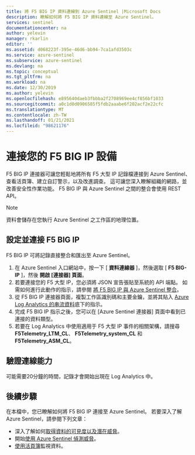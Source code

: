 ```yaml
---
title: 將 F5 BIG IP 資料連線到 Azure Sentinel |Microsoft Docs
description: 瞭解如何將 F5 BIG IP 資料連線至 Azure Sentinel。
services: sentinel
documentationcenter: na
author: yelevin
manager: rkarlin
editor: ''
ms.assetid: d068223f-395e-46d6-bb94-7ca1afd3503c
ms.service: azure-sentinel
ms.subservice: azure-sentinel
ms.devlang: na
ms.topic: conceptual
ms.tgt_pltfrm: na
ms.workload: na
ms.date: 12/30/2019
ms.author: yelevin
ms.openlocfilehash: e895640daeb3fbbba2f2708969ee4cf856bf1033
ms.sourcegitcommit: a0c1d0d0906585f5fdb2aaabe6f202acf2e22cfc
ms.translationtype: MT
ms.contentlocale: zh-TW
ms.lasthandoff: 01/21/2021
ms.locfileid: "98621176"
---
```

# <a name="connect-your-f5-big-ip-appliance"></a>連接您的 F5 BIG IP 設備 

F5 BIG IP 連接器可讓您輕鬆地將所有 F5 大型 IP 記錄檔連接到 Azure Sentinel、查看活頁簿、建立自訂警示，以及改進調查。 這可讓您深入瞭解組織的網路，並改善安全性作業功能。 F5 BIG IP 與 Azure Sentinel 之間的整合會使用 REST API。

> [!NOTE]
> 資料會儲存在您執行 Azure Sentinel 之工作區的地理位置。

## <a name="configure-and-connect-f5-big-ip"></a>設定並連接 F5 BIG IP 

F5 BIG IP 可將記錄直接整合和匯出至 Azure Sentinel。

1. 在 Azure Sentinel 入口網站中，按一下 [ **資料連線器** ]，然後選取 [ **F5 BIG-IP** ]，然後 **開啟 [連接器] 頁面**。 
1. 若要連接您的 F5 大型 IP，您必須將 JSON 宣告張貼至系統的 API 端點。 如需如何進行此動作的指示，請參閱 [將 F5 BIG IP 與 Azure Sentinel 整合](https://devcentral.f5.com/s/articles/Integrating-the-F5-BIGIP-with-Azure-Sentinel)。
8. 從 F5 BIG IP 連接器頁面，複製工作區識別碼和主要金鑰，並將其貼入 [Azure Log Analytics 的串流資料](https://devcentral.f5.com/s/articles/Integrating-the-F5-BIGIP-with-Azure-Sentinel#streaming-data-to-azure-log-analytics)底下的指示。
1. 完成 F5 BIG IP 指示之後，您可以在 [Azure Sentinel 連接器] 頁面中看到已連接的資料類型。
1. 若要在 Log Analytics 中使用適用于 F5 大型 IP 事件的相關架構，請搜尋 **F5Telemetry_LTM_CL**、 **F5Telemetry_system_CL** 和 **F5Telemetry_ASM_CL**。


## <a name="validate-connectivity"></a>驗證連線能力

可能需要20分鐘的時間，記錄才會開始出現在 Log Analytics 中。 



## <a name="next-steps"></a>後續步驟
在本檔中，您已瞭解如何將 F5 BIG IP 連接至 Azure Sentinel。 若要深入了解 Azure Sentinel，請參閱下列文章：
- 深入了解如何[取得資料的可見度以及潛在威脅](quickstart-get-visibility.md)。
- 開始[使用 Azure Sentinel 偵測威脅](tutorial-detect-threats-built-in.md)。
- [使用活頁簿](tutorial-monitor-your-data.md)監視資料。


